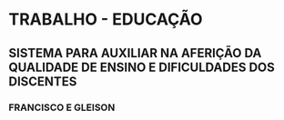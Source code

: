 # TRABALHO - EDUCAÇÃO

## SISTEMA PARA AUXILIAR NA AFERIÇÃO DA QUALIDADE DE ENSINO E DIFICULDADES DOS DISCENTES

### FRANCISCO E GLEISON